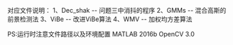 对应文件说明：
  1、Dec_shak -- 问题三中消抖的程序
  2、GMMs   --  混合高斯的前景检测法
  3、ViBe --  改进ViBe算法
  4、WMV  --  加权均方差算法

PS:运行时注意文件路径以及环境配置
MATLAB 2016b
OpenCV 3.0
